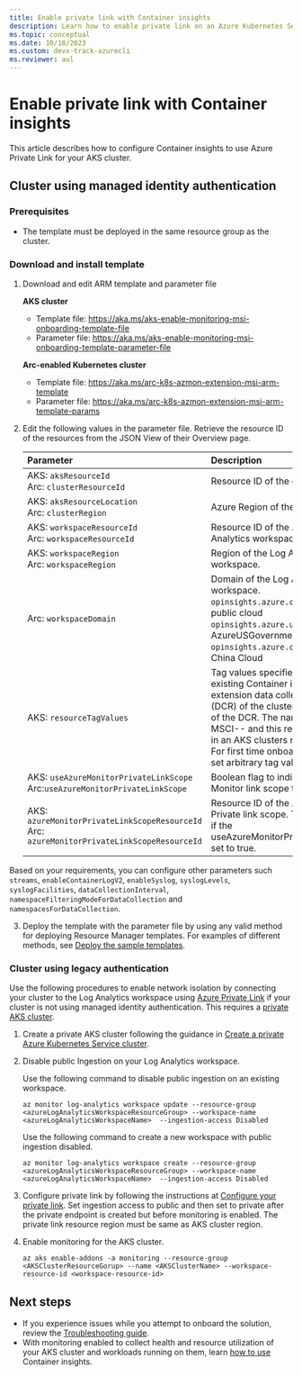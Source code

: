 ```yaml
---
title: Enable private link with Container insights
description: Learn how to enable private link on an Azure Kubernetes Service (AKS) cluster.
ms.topic: conceptual
ms.date: 10/18/2023
ms.custom: devx-track-azurecli
ms.reviewer: aul
---
```


# Enable private link with Container insights
This article describes how to configure Container insights to use Azure Private Link for your AKS cluster.


## Cluster using managed identity authentication

### Prerequisites
- The template must be deployed in the same resource group as the cluster.

### Download and install template

1. Download and edit ARM template and parameter file
 
   **AKS cluster**
   - Template file: https://aka.ms/aks-enable-monitoring-msi-onboarding-template-file
   - Parameter file: https://aka.ms/aks-enable-monitoring-msi-onboarding-template-parameter-file

    **Arc-enabled Kubernetes cluster**
    - Template file: https://aka.ms/arc-k8s-azmon-extension-msi-arm-template
    - Parameter file: https://aka.ms/arc-k8s-azmon-extension-msi-arm-template-params

2.	Edit the following values in the parameter file.  Retrieve the resource ID of the resources from the JSON View of their Overview page.

    | Parameter | Description |
    |:---|:---|
    | AKS: `aksResourceId`<br>Arc: `clusterResourceId` | Resource ID of the cluster |
    | AKS: `aksResourceLocation`<br>Arc: `clusterRegion` | Azure Region of the Cluster |
    | AKS: `workspaceResourceId`<br>Arc: `workspaceResourceId` | Resource ID of the  Azure Log Analytics workspace. |
    | AKS: `workspaceRegion`<br>Arc: `workspaceRegion` | Region of the Log Analytics workspace. |
    |  Arc: `workspaceDomain`	| Domain of the Log Analytics workspace.<br>`opinsights.azure.com` for Azure public cloud<br>`opinsights.azure.us` for AzureUSGovernment<br>`opinsights.azure.cn` for Azure China Cloud |
    | AKS: `resourceTagValues` | Tag values specified for the existing Container insights extension data collection rule (DCR) of the cluster and the name of the DCR. The name will be MSCI-<clusterName>-<clusterRegion> and this resource created in an AKS clusters resource group. For first time onboarding, you can set arbitrary tag values. |
    | AKS: `useAzureMonitorPrivateLinkScope`<br>Arc:`useAzureMonitorPrivateLinkScope` | Boolean flag to indicate Azure Monitor link scope to used or not |
    | AKS: `azureMonitorPrivateLinkScopeResourceId`<br>Arc: `azureMonitorPrivateLinkScopeResourceId` | Resource ID of the Azure Monitor Private link scope.   This only used if the useAzureMonitorPrivateLinkScope set to true. |

  Based on your requirements, you can configure other parameters such `streams`, `enableContainerLogV2`, `enableSyslog`, `syslogLevels`, `syslogFacilities`, `dataCollectionInterval`, `namespaceFilteringModeForDataCollection` and `namespacesForDataCollection`. 

3. Deploy the template with the parameter file by using any valid method for deploying Resource Manager templates. For examples of different methods, see [Deploy the sample templates](../resource-manager-samples.md#deploy-the-sample-templates).

### Cluster using legacy authentication
Use the following procedures to enable network isolation by connecting your cluster to the Log Analytics workspace using [Azure Private Link](../logs/private-link-security.md) if your cluster is not using managed identity authentication. This requires a [private AKS cluster](../../aks/private-clusters.md).

1. Create a private AKS cluster following the guidance in [Create a private Azure Kubernetes Service cluster](../../aks/private-clusters.md).

2. Disable public Ingestion on your Log Analytics workspace. 

    Use the following command to disable public ingestion on an existing workspace.

    ```cli
    az monitor log-analytics workspace update --resource-group <azureLogAnalyticsWorkspaceResourceGroup> --workspace-name <azureLogAnalyticsWorkspaceName>  --ingestion-access Disabled
    ```

    Use the following command to create a new workspace with public ingestion disabled.

    ```cli
    az monitor log-analytics workspace create --resource-group <azureLogAnalyticsWorkspaceResourceGroup> --workspace-name <azureLogAnalyticsWorkspaceName>  --ingestion-access Disabled
    ```

3. Configure private link by following the instructions at [Configure your private link](../logs/private-link-configure.md). Set ingestion access to public and then set to private after the private endpoint is created but before monitoring is enabled. The private link resource region must be same as AKS cluster region. 

4. Enable monitoring for the AKS cluster.

    ```cli
    az aks enable-addons -a monitoring --resource-group <AKSClusterResourceGorup> --name <AKSClusterName> --workspace-resource-id <workspace-resource-id>
    ```

## Next steps

* If you experience issues while you attempt to onboard the solution, review the [Troubleshooting guide](container-insights-troubleshoot.md).
* With monitoring enabled to collect health and resource utilization of your AKS cluster and workloads running on them, learn [how to use](container-insights-analyze.md) Container insights.
